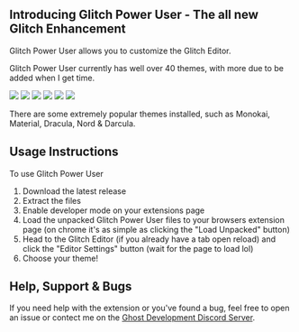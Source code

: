 ## Introducing Glitch Power User - The all new Glitch Enhancement

Glitch Power User allows you to customize the Glitch Editor.

Glitch Power User currently has well over 40 themes, with more due to be added when I get time.

![](https://cdn.discordapp.com/attachments/700907262515871818/744031859255803934/Screenshot_2020-08-15_at_15.15.45.png)
![](https://cdn.discordapp.com/attachments/700907262515871818/744031857808506890/Screenshot_2020-08-15_at_15.16.07.png)
![](https://cdn.discordapp.com/attachments/700907262515871818/744031866314686464/Screenshot_2020-08-15_at_15.15.30.png)
![](https://cdn.discordapp.com/attachments/700907262515871818/744735347266682910/Screenshot_2020-08-17_at_13.50.51.png)
![](https://cdn.discordapp.com/attachments/700907262515871818/744735344829792366/Screenshot_2020-08-17_at_13.51.05.png)
![](https://cdn.discordapp.com/attachments/700907262515871818/744735343840067624/Screenshot_2020-08-17_at_13.51.33.png)

There are some extremely popular themes installed, such as Monokai, Material, Dracula, Nord & Darcula.

## Usage Instructions
To use Glitch Power User

1. Download the latest release
2. Extract the files
3. Enable developer mode on your extensions page
4. Load the unpacked Glitch Power User files to your browsers extension page (on chrome it's as simple as clicking the "Load Unpacked" button)
5. Head to the Glitch Editor (if you already have a tab open reload) and click the "Editor Settings" button (wait for the page to load lol)
6. Choose your theme!

## Help, Support & Bugs
If you need help with the extension or you've found a bug, feel free to open an issue or contect me on the [Ghost Development Discord Server](https://discord.gg/7Umrdsx).

